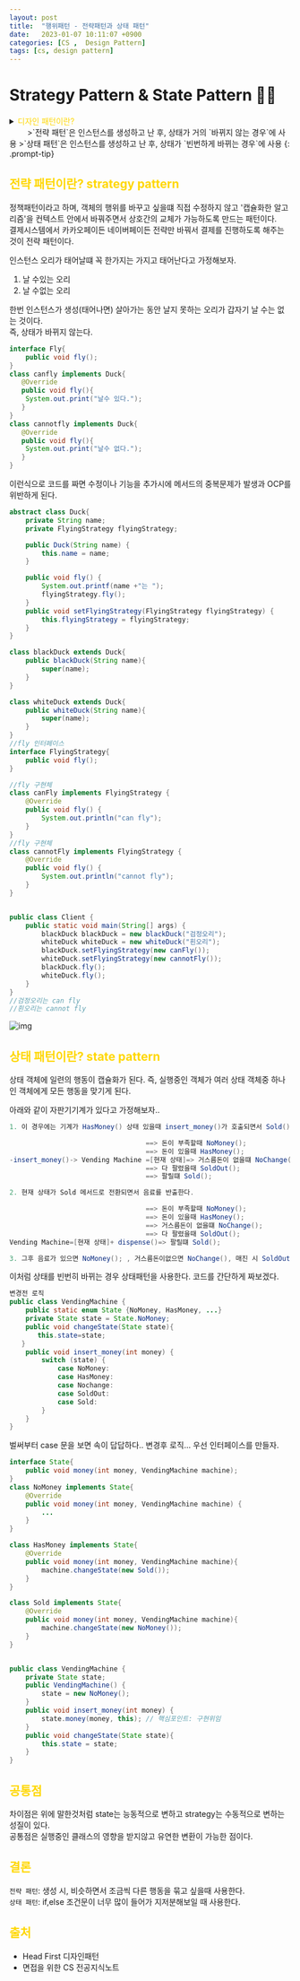 ```yaml
---
layout: post
title:  "행위패턴 - 전략패턴과 상태 패턴"
date:   2023-01-07 10:11:07 +0900
categories: [CS ,  Design Pattern]
tags: [cs, design pattern]
---
```

# Strategy Pattern & State Pattern 🧙‍♂️

<details>
<summary><span style="color: gold"> 디자인 패턴이란? </span></summary>
<div markdown="1">
## <span style="color: gold"> 디자인 패턴이란? </span>
- 디자인 패턴은 소프트웨어 공학의 소프트웨어 설계에서 공통으로 발생하는 문제를 자주 쓰이는 설계 방법을 정리한 패턴이다.
- 디자인 패턴을 참고하여 개발하면 효율성과 유지보수성, 운용성이 높아지며, 프로그램 최적화가 된다고 한다.
　 

디자인 패턴을 목적과 범위로 나눌수 있다

|구분|유형|설명|
|:---:|:---:|:---|
| |생성|객체 인스턴스 생성에 관여, 클래스 정의와 객체 생성 방식을 구조화, 캡슐화를 수행|
|목적|구조|더 큰 구조 형성 목적으로 클래스나 객체의 조합을 다루는 패턴|
|    |행위|클래스나 객체들이 상호작용하는 방법과 역할 분담을 다루는 패턴|
|범위|클래스|클래스간 관련성(상속), 컴파일 시 정적으로 결정|
|    |객체|객체 간 관련성을 다루는 패턴, 런타임 시 동적으로 결정|

---
</div>
</details>
　　
>`전략 패턴`은 인스턴스를 생성하고 난 후, 상태가 거의 `바뀌지 않는 경우`에 사용   
>`상태 패턴`은 인스턴스를 생성하고 난 후, 상태가 `빈번하게 바뀌는 경우`에 사용  
{: .prompt-tip}  

## <span style="color: gold"> 전략 패턴이란? strategy pattern </span>
정책패턴이라고 하며, 객체의 행위를 바꾸고 싶을떄 직접 수정하지 않고 '캡슐화한 알고리즘'을 컨텍스트 안에서 바꿔주면서 상호간의 교체가 가능하도록 만드는 패턴이다.  
결제시스템에서 카카오페이든 네이버페이든 전략만 바꿔서 결제를 진행하도록 해주는 것이 전략 패턴이다.  

인스턴스 오리가 태어날떄 꼭 한가지는 가지고 태어난다고 가정해보자.
1. 날 수있는 오리
2. 날 수없는 오리
   
한번 인스턴스가 생성(태어나면) 살아가는 동안 날지 못하는 오리가 갑자기 날 수는 없는 것이다.  
즉, 상태가 바뀌지 않는다.
```java
interface Fly{
    public void fly();
}
class canfly implements Duck{
   @Override
   public void fly(){
    System.out.print("날수 있다.");
   } 
}
class cannotfly implements Duck{
   @Override
   public void fly(){
    System.out.print("날수 없다.");
   } 
}
```
이런식으로 코드를 짜면 수정이나 기능을 추가시에 메서드의 중복문제가 발생과 OCP를 위반하게 된다.  

```java
abstract class Duck{
    private String name;
    private FlyingStrategy flyingStrategy;

    public Duck(String name) {
        this.name = name;
    }

    public void fly() {
        System.out.printf(name +"는 ");
        flyingStrategy.fly();
    }
    public void setFlyingStrategy(FlyingStrategy flyingStrategy) {
        this.flyingStrategy = flyingStrategy;
    }
}

class blackDuck extends Duck{
    public blackDuck(String name){
        super(name);
    }
}

class whiteDuck extends Duck{
    public whiteDuck(String name){
        super(name);
    }
}
//fly 인터페이스
interface FlyingStrategy{
    public void fly();
}

//fly 구현체
class canFly implements FlyingStrategy {
    @Override
    public void fly() {
        System.out.println("can fly");
    }
}
//fly 구현체
class cannotFly implements FlyingStrategy {
    @Override
    public void fly() {
        System.out.println("cannot fly");
    }
}


public class Client {
    public static void main(String[] args) {
        blackDuck blackDuck = new blackDuck("검정오리");
        whiteDuck whiteDuck = new whiteDuck("흰오리");
        blackDuck.setFlyingStrategy(new canFly());
        whiteDuck.setFlyingStrategy(new cannotFly());
        blackDuck.fly();
        whiteDuck.fly();
    }
}
//검정오리는 can fly
//흰오리는 cannot fly
```
![img](https://github.com/mskim0425/mskim0425.github.io/blob/main/images/design/%EC%A0%84%EB%9E%B5%ED%8C%A8%ED%84%B4.png?raw=true)

## <span style="color: gold"> 상태 패턴이란? state pattern</span>
상태 객체에 일련의 행동이 캡슐화가 된다. 즉, 실행중인 객체가 여러 상태 객체중 하나인 객체에게 모든 행동을 맞기게 된다.


아래와 같이 자판기기계가 있다고 가정해보자..
```java
1. 이 경우에는 기계가 HasMoney() 상태 있을때 insert_money()가 호출되면서 Sold() 상태로 전환된다.  

                                  ==> 돈이 부족할때 NoMoney();
                                  ==> 돈이 있을때 HasMoney();
-insert_money()-> Vending Machine =[현재 상태]=> 거스름돈이 없을떄 NoChange();
                                  ==> 다 팔렸을때 SoldOut();
                                  ==> 팔릴떄 Sold();

2. 현재 상태가 Sold 메서드로 전환되면서 음료를 반출한다.

                                  ==> 돈이 부족할때 NoMoney();
                                  ==> 돈이 있을때 HasMoney();
                                  ==> 거스름돈이 없을떄 NoChange();
                                  ==> 다 팔렸을때 SoldOut();
Vending Machine=[현재 상태]+ dispense()=> 팔릴떄 Sold();

3. 그후 음료가 있으면 NoMoney(); , 거스름돈이없으면 NoChange(), 매진 시 SoldOut()으로 이동한다.
```

이처럼 상태를 빈번히 바뀌는 경우 상태패턴을 사용한다.  코드를 간단하게 짜보겠다.
```java
변경전 로직
public class VendingMachine {
    public static enum State {NoMoney, HasMoney, ...}
    private State state = State.NoMoney;
    public void changeState(State state){
       this.state=state;
   }
    public void insert_money(int money) {
        switch (state) {
            case NoMoney:
            case HasMoney:
            case Nochange:
            case SoldOut:
            case Sold:
        }
    }
}
```
벌써부터 case 문을 보면 속이 답답하다..
변경후 로직... 우선 인터페이스를 만들자.
```java
interface State{
    public void money(int money, VendingMachine machine);
}
class NoMoney implements State{
    @Override
    public void money(int money, VendingMachine machine) {
        ...
    }
}

class HasMoney implements State{
    @Override
    public void money(int money, VendingMachine machine){
        machine.changeState(new Sold());
    }
}

class Sold implements State{
    @Override
    public void money(int money, VendingMachine machine){
        machine.changeState(new NoMoney());
    }
}


public class VendingMachine {
    private State state;
    public VendingMachine() {
        state = new NoMoney();
    }
    public void insert_money(int money) {
        state.money(money, this); // 핵심포인트: 구현위임
    }
    public void changeState(State state){
        this.state = state;
    }
}
```


## <span style="color: gold"> 공통점</span>  
차이점은 위에 말한것처럼 state는 능동적으로 변하고 strategy는 수동적으로 변하는 성질이 있다.  
공통점은 실행중인 클래스의 영향을 받지않고 유연한 변환이 가능한 점이다.  

## <span style="color: gold"> 결론</span>  
`전략 패턴`: 생성 시, 비슷하면서 조금씩 다른 행동을 묶고 싶을때 사용한다.  
`상태 패턴`: if,else 조건문이 너무 많이 들어가 지저분해보일 때 사용한다.

## <span style="color: gold"> 출처</span>  
- Head First 디자인패턴  
- 면접을 위한 CS 전공지식노트